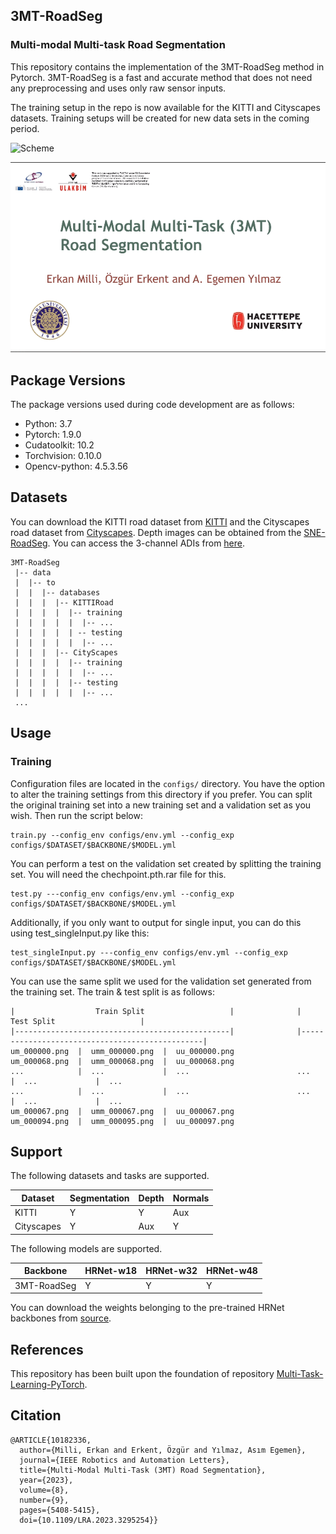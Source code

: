 ## 3MT-RoadSeg
### Multi-modal Multi-task Road Segmentation

This repository contains the implementation of the 3MT-RoadSeg method in Pytorch. 3MT-RoadSeg is a fast and accurate method that does not need any preprocessing and uses only raw sensor inputs.

The training setup in the repo is now available for the KITTI and Cityscapes datasets. Training setups will be created for new data sets in the coming period.

![Scheme](https://user-images.githubusercontent.com/50530899/215703789-ed633586-ca8c-4d44-a74d-366e201a3cd5.png)

![3MT_ss](https://github.com/ErkanMilli/3MT-RoadSeg/blob/main/3MT_cover.png)

## Package Versions
The package versions used during code development are as follows:
- Python: 3.7
- Pytorch: 1.9.0
- Cudatoolkit: 10.2
- Torchvision: 0.10.0
- Opencv-python: 4.5.3.56

## Datasets
You can download the KITTI road dataset from [KITTI](https://www.cvlibs.net/datasets/kitti/) and the Cityscapes road dataset from [Cityscapes](https://www.cityscapes-dataset.com/). Depth images can be obtained from the [SNE-RoadSeg](https://github.com/hlwang1124/SNE-RoadSeg). You can access the 3-channel ADIs from [here](https://drive.google.com/drive/folders/1n3CgKbr3OgfZ7YYE-dX5JrCHjmcDnbY5?usp=drive_link).

```
3MT-RoadSeg
 |-- data
 |  |-- to
 |  |  |-- databases
 |  |  |  |-- KITTIRoad
 |  |  |  |  |-- training
 |  |  |  |  |  |-- ...
 |  |  |  |  | -- testing
 |  |  |  |  |  |-- ...
 |  |  |  |-- CityScapes
 |  |  |  |  |-- training
 |  |  |  |  |  |-- ...
 |  |  |  |  |-- testing
 |  |  |  |  |  |-- ...
 ...
```
## Usage
### Training
Configuration files are located in the ```configs/``` directory. You have the option to alter the training settings from this directory if you prefer. You can split the original training set into a new training set and a validation set as you wish. Then run the script below:
```
train.py --config_env configs/env.yml --config_exp configs/$DATASET/$BACKBONE/$MODEL.yml
```
You can perform a test on the validation set created by splitting the training set. You will need the chechpoint.pth.rar file for this. 
```
test.py ---config_env configs/env.yml --config_exp configs/$DATASET/$BACKBONE/$MODEL.yml
```
Additionally, if you only want to output for single input, you can do this using test_singleInput.py like this: 
```
test_singleInput.py ---config_env configs/env.yml --config_exp configs/$DATASET/$BACKBONE/$MODEL.yml
```

You can use the same split we used for the validation set generated from the training set. The train & test split is as follows:
```
|                  Train Split                   |              |                   Test Split                   |
|------------------------------------------------|              |------------------------------------------------|
um_000000.png  |  umm_000000.png  |  uu_000000.png              um_000068.png  |  umm_000068.png  |  uu_000068.png
...            |  ...             |  ...                        ...            |  ...             |  ...
...            |  ...             |  ...                        ...            |  ...             |  ...
um_000067.png  |  umm_000067.png  |  uu_000067.png              um_000094.png  |  umm_000095.png  |  uu_000097.png

```


## Support
The following datasets and tasks are supported.

| Dataset      | Segmentation | Depth | Normals |
|--------------|-----------|-------|---------|
| KITTI        |     Y     |   Y   |    Aux  | 
| Cityscapes   |     Y     |   Aux |    Y    | 


The following models are supported.

| Backbone | HRNet-w18 | HRNet-w32 | HRNet-w48 |
|----------|-----------|-----------|-----------|
| 3MT-RoadSeg |  Y  |  Y  |  Y  |

You can download the weights belonging to the pre-trained HRNet backbones from  [source](https://github.com/HRNet/HRNet-Image-Classification).

## References
This repository has been built upon the foundation of repository [Multi-Task-Learning-PyTorch](https://github.com/SimonVandenhende/Multi-Task-Learning-PyTorch).

## Citation
```
@ARTICLE{10182336,
  author={Milli, Erkan and Erkent, Özgür and Yılmaz, Asım Egemen},
  journal={IEEE Robotics and Automation Letters}, 
  title={Multi-Modal Multi-Task (3MT) Road Segmentation}, 
  year={2023},
  volume={8},
  number={9},
  pages={5408-5415},
  doi={10.1109/LRA.2023.3295254}}
```

